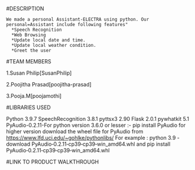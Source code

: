#DESCRIPTION

    We made a personal Assistant-ELECTRA using python. Our personal=Assistant include following features"
      *Speech Recognition
      *Web Browsing
      *Update local date and time.
      *Update local weather condition.
      *Greet the user
 
#TEAM MEMBERS

   1.Susan Philip[SusanPhilip]
   
   2.Poojitha Prasad[poojitha-prasad]
   
   3.Pooja.M[poojamothi]
   
#LIBRARIES USED

Python 3.9.7
SpeechRecognition 3.8.1
pyttsx3 2.90 
Flask 2.0.1
pywhatkit 5.1
PyAudio-0.2.11-For python version 3.6.0 or lesser  :-  pip install PyAudio
               for higher version download the wheel file for PyAudio from https://www.lfd.uci.edu/~gohlke/pythonlibs/
               For example : python 3.9 -download PyAudio‑0.2.11‑cp39‑cp39‑win_amd64.whl
                and
                pip install PyAudio‑0.2.11‑cp39‑cp39‑win_amd64.whl   
                
#LINK TO PRODUCT WALKTHROUGH


